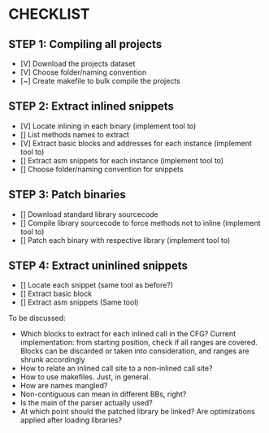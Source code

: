 # CHECKLIST

## STEP 1: Compiling all projects
- [V] Download the projects dataset 
- [V] Choose folder/naming convention
- [~] Create makefile to bulk compile the projects

## STEP 2: Extract inlined snippets
- [V] Locate inlining in each binary (implement tool to)
- [] List methods names to extract
- [V] Extract basic blocks and addresses for each instance (implement tool to)
- [] Extract asm snippets for each instance (implement tool to)
- [] Choose folder/naming convention for snippets

## STEP 3: Patch binaries
- [] Download standard library sourcecode
- [] Compile library sourcecode to force methods not to inline (implement tool to)
- [] Patch each binary with respective library (implement tool to)

## STEP 4: Extract uninlined snippets
- [] Locate each snippet (same tool as before?)
- [] Extract basic block
- [] Extract asm snippets (Same tool)


To be discussed:
- Which blocks to extract for each inlined call in the CFG? Current implementation: from starting position, check if all ranges are covered. Blocks can be discarded or taken into consideration, and ranges are shrunk accordingly
- How to relate an inlined call site to a non-inlined call site?
- How to use makefiles. Just, in general.
- How are names mangled?
- Non-contiguous can mean in different BBs, right?
- Is the main of the parser actually used?
- At which point should the patched library be linked? Are optimizations applied after loading libraries?
